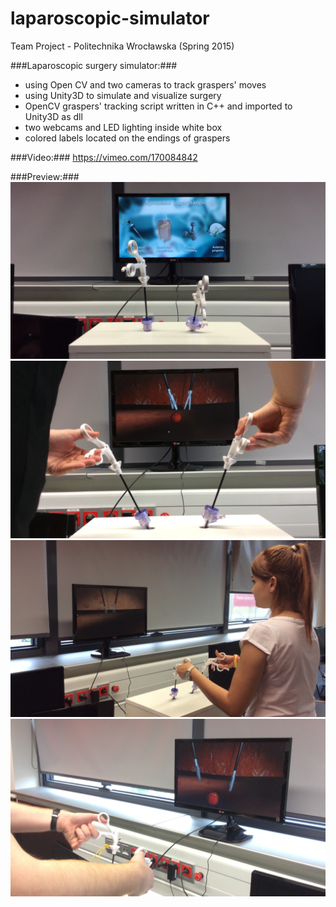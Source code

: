 # laparoscopic-simulator
Team Project - Politechnika Wrocławska (Spring 2015)

###Laparoscopic surgery simulator:###
- using Open CV and two cameras to track graspers' moves 
- using Unity3D to simulate and visualize surgery
- OpenCV graspers' tracking script written in C++ and imported to Unity3D as dll
- two webcams and LED lighting inside white box
- colored labels located on the endings of graspers

###Video:###
https://vimeo.com/170084842

###Preview:###
![Alt text](images/menu.png?raw=true "Menu")
![Alt text](images/1.png?raw=true "1")
![Alt text](images/2.png?raw=true "2")
![Alt text](images/3.png?raw=true "3")
